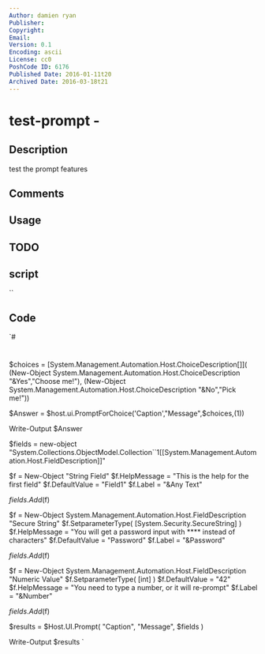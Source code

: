 ```yaml
---
Author: damien ryan
Publisher: 
Copyright: 
Email: 
Version: 0.1
Encoding: ascii
License: cc0
PoshCode ID: 6176
Published Date: 2016-01-11t20
Archived Date: 2016-03-18t21
---
```


# test-prompt - 

## Description

test the prompt features

## Comments



## Usage



## TODO



## script

``

## Code

`#
 #
 $choices = [System.Management.Automation.Host.ChoiceDescription[]](
 (New-Object System.Management.Automation.Host.ChoiceDescription "&Yes","Choose me!"),
 (New-Object System.Management.Automation.Host.ChoiceDescription "&No","Pick me!"))
 
 $Answer = $host.ui.PromptForChoice('Caption',"Message",$choices,(1))
 
 Write-Output $Answer
 
 $fields = new-object "System.Collections.ObjectModel.Collection``1[[System.Management.Automation.Host.FieldDescription]]"
 
 $f = New-Object 	 "String Field"
 $f.HelpMessage  = "This is the help for the first field"
 $f.DefaultValue = "Field1"
 $f.Label = "&Any Text"
 
 $fields.Add($f)
 
 $f = New-Object System.Management.Automation.Host.FieldDescription "Secure String"
 $f.SetparameterType( [System.Security.SecureString] )
 $f.HelpMessage  = "You will get a password input with **** instead of characters"
 $f.DefaultValue = "Password"
 $f.Label = "&Password"
 
 $fields.Add($f)
 
 $f = New-Object System.Management.Automation.Host.FieldDescription "Numeric Value"
 $f.SetparameterType( [int] )
 $f.DefaultValue = "42"
 $f.HelpMessage  = "You need to type a number, or it will re-prompt"
 $f.Label = "&Number"
 
 $fields.Add($f)
 
 $results = $Host.UI.Prompt( "Caption", "Message", $fields )
 
 Write-Output $results
`

